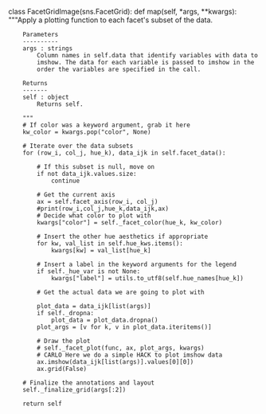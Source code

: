 
class FacetGridImage(sns.FacetGrid):
    def map(self, *args, **kwargs):
        """Apply a plotting function to each facet's subset of the data.

        Parameters
        ----------
        args : strings
            Column names in self.data that identify variables with data to
            imshow. The data for each variable is passed to imshow in the
            order the variables are specified in the call.

        Returns
        -------
        self : object
            Returns self.

        """
        # If color was a keyword argument, grab it here
        kw_color = kwargs.pop("color", None)

        # Iterate over the data subsets
        for (row_i, col_j, hue_k), data_ijk in self.facet_data():
            
            # If this subset is null, move on
            if not data_ijk.values.size:
                continue

            # Get the current axis
            ax = self.facet_axis(row_i, col_j)
            #print(row_i,col_j,hue_k,data_ijk,ax)
            # Decide what color to plot with
            kwargs["color"] = self._facet_color(hue_k, kw_color)

            # Insert the other hue aesthetics if appropriate
            for kw, val_list in self.hue_kws.items():
                kwargs[kw] = val_list[hue_k]

            # Insert a label in the keyword arguments for the legend
            if self._hue_var is not None:
                kwargs["label"] = utils.to_utf8(self.hue_names[hue_k])

            # Get the actual data we are going to plot with
            
            plot_data = data_ijk[list(args)]
            if self._dropna:
                plot_data = plot_data.dropna()
            plot_args = [v for k, v in plot_data.iteritems()]

            # Draw the plot
            # self._facet_plot(func, ax, plot_args, kwargs)
            # CARLO Here we do a simple HACK to plot imshow data
            ax.imshow(data_ijk[list(args)].values[0][0])
            ax.grid(False)

        # Finalize the annotations and layout
        self._finalize_grid(args[:2])

        return self

